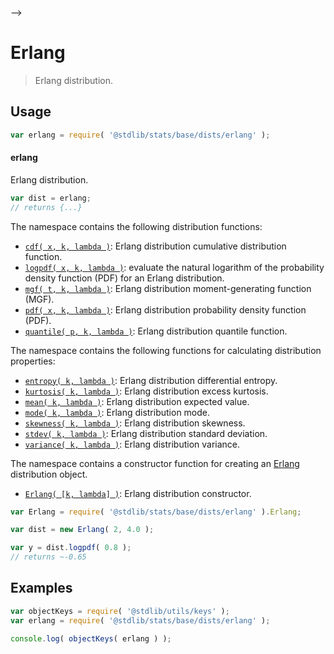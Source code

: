     

-->

# Erlang

> Erlang distribution.

<section class="usage">

## Usage

```javascript
var erlang = require( '@stdlib/stats/base/dists/erlang' );
```

#### erlang

Erlang distribution.

```javascript
var dist = erlang;
// returns {...}
```

The namespace contains the following distribution functions:

<!-- <toc pattern="*+(cdf|pdf|mgf|quantile)*"> -->

<div class="namespace-toc">

-   <span class="signature">[`cdf( x, k, lambda )`][@stdlib/stats/base/dists/erlang/cdf]</span><span class="delimiter">: </span><span class="description">Erlang distribution cumulative distribution function.</span>
-   <span class="signature">[`logpdf( x, k, lambda )`][@stdlib/stats/base/dists/erlang/logpdf]</span><span class="delimiter">: </span><span class="description">evaluate the natural logarithm of the probability density function (PDF) for an Erlang distribution.</span>
-   <span class="signature">[`mgf( t, k, lambda )`][@stdlib/stats/base/dists/erlang/mgf]</span><span class="delimiter">: </span><span class="description">Erlang distribution moment-generating function (MGF).</span>
-   <span class="signature">[`pdf( x, k, lambda )`][@stdlib/stats/base/dists/erlang/pdf]</span><span class="delimiter">: </span><span class="description">Erlang distribution probability density function (PDF).</span>
-   <span class="signature">[`quantile( p, k, lambda )`][@stdlib/stats/base/dists/erlang/quantile]</span><span class="delimiter">: </span><span class="description">Erlang distribution quantile function.</span>

</div>

<!-- </toc> -->

The namespace contains the following functions for calculating distribution properties:

<!-- <toc pattern="*+(entropy|kurtosis|mean|median|mode|skewness|stdev|variance)*"> -->

<div class="namespace-toc">

-   <span class="signature">[`entropy( k, lambda )`][@stdlib/stats/base/dists/erlang/entropy]</span><span class="delimiter">: </span><span class="description">Erlang distribution differential entropy.</span>
-   <span class="signature">[`kurtosis( k, lambda )`][@stdlib/stats/base/dists/erlang/kurtosis]</span><span class="delimiter">: </span><span class="description">Erlang distribution excess kurtosis.</span>
-   <span class="signature">[`mean( k, lambda )`][@stdlib/stats/base/dists/erlang/mean]</span><span class="delimiter">: </span><span class="description">Erlang distribution expected value.</span>
-   <span class="signature">[`mode( k, lambda )`][@stdlib/stats/base/dists/erlang/mode]</span><span class="delimiter">: </span><span class="description">Erlang distribution mode.</span>
-   <span class="signature">[`skewness( k, lambda )`][@stdlib/stats/base/dists/erlang/skewness]</span><span class="delimiter">: </span><span class="description">Erlang distribution skewness.</span>
-   <span class="signature">[`stdev( k, lambda )`][@stdlib/stats/base/dists/erlang/stdev]</span><span class="delimiter">: </span><span class="description">Erlang distribution standard deviation.</span>
-   <span class="signature">[`variance( k, lambda )`][@stdlib/stats/base/dists/erlang/variance]</span><span class="delimiter">: </span><span class="description">Erlang distribution variance.</span>

</div>

<!-- </toc> -->

The namespace contains a constructor function for creating an [Erlang][erlang-distribution] distribution object.

<!-- <toc pattern="*ctor*"> -->

<div class="namespace-toc">

-   <span class="signature">[`Erlang( [k, lambda] )`][@stdlib/stats/base/dists/erlang/ctor]</span><span class="delimiter">: </span><span class="description">Erlang distribution constructor.</span>

</div>

<!-- </toc> -->

```javascript
var Erlang = require( '@stdlib/stats/base/dists/erlang' ).Erlang;

var dist = new Erlang( 2, 4.0 );

var y = dist.logpdf( 0.8 );
// returns ~-0.65
```

</section>

<!-- /.usage -->

<section class="examples">

## Examples

<!-- TODO: better examples -->

<!-- eslint no-undef: "error" -->

```javascript
var objectKeys = require( '@stdlib/utils/keys' );
var erlang = require( '@stdlib/stats/base/dists/erlang' );

console.log( objectKeys( erlang ) );
```

</section>

<!-- /.examples -->

<!-- Section for related `stdlib` packages. Do not manually edit this section, as it is automatically populated. -->

<section class="related">

</section>

<!-- /.related -->

<!-- Section for all links. Make sure to keep an empty line after the `section` element and another before the `/section` close. -->

<section class="links">

[erlang-distribution]: https://en.wikipedia.org/wiki/Erlang_distribution

<!-- <toc-links> -->

[@stdlib/stats/base/dists/erlang/ctor]: https://github.com/Rejoan-Sardar/Big-Project-with-stdlib/tree/main/lib/node_modules/%40stdlib/stats/base/dists/erlang/ctor

[@stdlib/stats/base/dists/erlang/entropy]: https://github.com/Rejoan-Sardar/Big-Project-with-stdlib/tree/main/lib/node_modules/%40stdlib/stats/base/dists/erlang/entropy

[@stdlib/stats/base/dists/erlang/kurtosis]: https://github.com/Rejoan-Sardar/Big-Project-with-stdlib/tree/main/lib/node_modules/%40stdlib/stats/base/dists/erlang/kurtosis

[@stdlib/stats/base/dists/erlang/mean]: https://github.com/Rejoan-Sardar/Big-Project-with-stdlib/tree/main/lib/node_modules/%40stdlib/stats/base/dists/erlang/mean

[@stdlib/stats/base/dists/erlang/mode]: https://github.com/Rejoan-Sardar/Big-Project-with-stdlib/tree/main/lib/node_modules/%40stdlib/stats/base/dists/erlang/mode

[@stdlib/stats/base/dists/erlang/skewness]: https://github.com/Rejoan-Sardar/Big-Project-with-stdlib/tree/main/lib/node_modules/%40stdlib/stats/base/dists/erlang/skewness

[@stdlib/stats/base/dists/erlang/stdev]: https://github.com/Rejoan-Sardar/Big-Project-with-stdlib/tree/main/lib/node_modules/%40stdlib/stats/base/dists/erlang/stdev

[@stdlib/stats/base/dists/erlang/variance]: https://github.com/Rejoan-Sardar/Big-Project-with-stdlib/tree/main/lib/node_modules/%40stdlib/stats/base/dists/erlang/variance

[@stdlib/stats/base/dists/erlang/cdf]: https://github.com/Rejoan-Sardar/Big-Project-with-stdlib/tree/main/lib/node_modules/%40stdlib/stats/base/dists/erlang/cdf

[@stdlib/stats/base/dists/erlang/logpdf]: https://github.com/Rejoan-Sardar/Big-Project-with-stdlib/tree/main/lib/node_modules/%40stdlib/stats/base/dists/erlang/logpdf

[@stdlib/stats/base/dists/erlang/mgf]: https://github.com/Rejoan-Sardar/Big-Project-with-stdlib/tree/main/lib/node_modules/%40stdlib/stats/base/dists/erlang/mgf

[@stdlib/stats/base/dists/erlang/pdf]: https://github.com/Rejoan-Sardar/Big-Project-with-stdlib/tree/main/lib/node_modules/%40stdlib/stats/base/dists/erlang/pdf

[@stdlib/stats/base/dists/erlang/quantile]: https://github.com/Rejoan-Sardar/Big-Project-with-stdlib/tree/main/lib/node_modules/%40stdlib/stats/base/dists/erlang/quantile

<!-- </toc-links> -->

</section>

<!-- /.links -->
